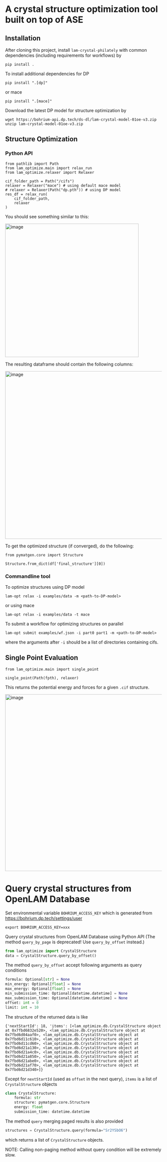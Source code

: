 # A crystal structure optimization tool built on top of ASE

## Installation

After cloning this project, install `lam-crystal-philately` with common dependencies (including requirements for workflows) by
```
pip install .
```
To install additional dependencies for DP
```
pip install ".[dp]"
```
or mace
```
pip install ".[mace]"
```

Download the latest DP model for structure optimization by
```
wget https://bohrium-api.dp.tech/ds-dl/lam-crystal-model-01oe-v3.zip
unzip lam-crystal-model-01oe-v3.zip
```


## Structure Optimization

### Python API

```
from pathlib import Path
from lam_optimize.main import relax_run
from lam_optimize.relaxer import Relaxer

cif_folder_path = Path("/cifs")
relaxer = Relaxer("mace") # using default mace model
# relaxer = Relaxer(Path("dp.pth")) # using DP model
res_df = relax_run(
    cif_folder_path,
    relaxer
)
```

You should see something similar to this:

<img width="429" alt="image" src="https://github.com/deepmodeling/lam-crystal-philately/assets/137014849/0e652ec3-aa8d-4332-b90a-c3fb13c081ff">

The resulting dataframe should contain the following columns:

<img width="539" alt="image" src="https://github.com/deepmodeling/lam-crystal-philately/assets/137014849/f3be0bbf-ff85-4d27-92b2-46ba81e9c5c2">

To get the optimized structure (if converged), do the following:

```
from pymatgen.core import Structure

Structure.from_dict(df['final_structure'][0])
```

### Commandline tool

To optimize structures using DP model
```
lam-opt relax -i examples/data -m <path-to-DP-model>
```
or using mace
```
lam-opt relax -i examples/data -t mace
```

To submit a workflow for optimizing structures on parallel
```
lam-opt submit examples/wf.json -i part0 part1 -m <path-to-DP-model>
```
where the arguments after `-i` should be a list of directories containing cifs.

## Single Point Evaluation

```
from lam_optimize.main import single_point

single_point(Path(fpth), relaxer)

```
This returns the potential energy and forces for a given `.cif` structure.

<img width="568" alt="image" src="https://github.com/deepmodeling/lam-crystal-philately/assets/137014849/6917528d-7e2a-4dc0-a49a-a87825983fba">


# Query crystal structures from OpenLAM Database

Set environmental variable `BOHRIUM_ACCESS_KEY` which is generated from https://bohrium.dp.tech/settings/user
```
export BOHRIUM_ACCESS_KEY=xxx
```
Query crystal structures from OpenLAM Database using Python API (The method `query_by_page` is deprecated! Use `query_by_offset` instead.)
```python
from lam_optimize import CrystalStructure
data = CrystalStructure.query_by_offset()
```
The method `query_by_offset` accept following arguments as query conditions
```python
formula: Optional[str] = None
min_energy: Optional[float] = None
max_energy: Optional[float] = None
min_submission_time: Optional[datetime.datetime] = None
max_submission_time: Optional[datetime.datetime] = None
offset: int = 0
limit: int = 10
```
The structure of the returned data is like
```
{'nextStartId': 18, 'items': [<lam_optimize.db.CrystalStructure object at 0x7fbd6832e520>, <lam_optimize.db.CrystalStructure object at 0x7fbd6d04aaf0>, <lam_optimize.db.CrystalStructure object at 0x7fbd6d11c610>, <lam_optimize.db.CrystalStructure object at 0x7fbd6d11cd60>, <lam_optimize.db.CrystalStructure object at 0x7fbd6d21a130>, <lam_optimize.db.CrystalStructure object at 0x7fbd6d21a4c0>, <lam_optimize.db.CrystalStructure object at 0x7fbd6d21a850>, <lam_optimize.db.CrystalStructure object at 0x7fbd6d21abe0>, <lam_optimize.db.CrystalStructure object at 0x7fbd6d21af70>, <lam_optimize.db.CrystalStructure object at 0x7fbd6d21d340>]}
```
Except for `nextStartId` (used as `offset` in the next query), `items` is a list of `CrystalStructure` objects
```python
class CrystalStructure:
    formula: str
    structure: pymatgen.core.Structure
    energy: float
    submission_time: datetime.datetime
```

The method `query` merging paged results is also provided
```python
structures = CrystalStructure.query(formula="Sr2YSbO6")
```
which returns a list of `CrystalStructure` objects.

NOTE: Calling non-paging method without query condition will be extremely slow.
